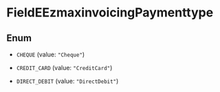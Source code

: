 

# FieldEEzmaxinvoicingPaymenttype

## Enum


* `CHEQUE` (value: `"Cheque"`)

* `CREDIT_CARD` (value: `"CreditCard"`)

* `DIRECT_DEBIT` (value: `"DirectDebit"`)



